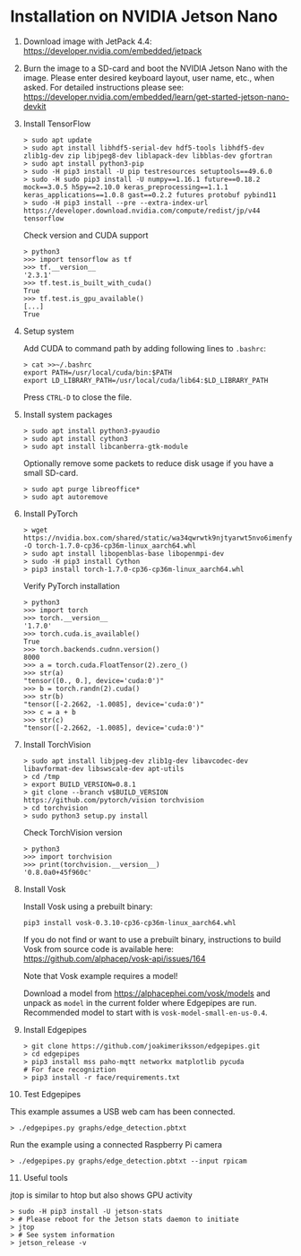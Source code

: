 # Installation on NVIDIA Jetson Nano

1. Download image with JetPack 4.4: https://developer.nvidia.com/embedded/jetpack

2. Burn the image to a SD-card and boot the NVIDIA Jetson Nano with the image.
Please enter desired keyboard layout, user name, etc., when asked.
For detailed instructions please see: https://developer.nvidia.com/embedded/learn/get-started-jetson-nano-devkit

3. Install TensorFlow

   ```
   > sudo apt update
   > sudo apt install libhdf5-serial-dev hdf5-tools libhdf5-dev zlib1g-dev zip libjpeg8-dev liblapack-dev libblas-dev gfortran
   > sudo apt install python3-pip
   > sudo -H pip3 install -U pip testresources setuptools==49.6.0
   > sudo -H sudo pip3 install -U numpy==1.16.1 future==0.18.2 mock==3.0.5 h5py==2.10.0 keras_preprocessing==1.1.1 keras_applications==1.0.8 gast==0.2.2 futures protobuf pybind11
   > sudo -H pip3 install --pre --extra-index-url https://developer.download.nvidia.com/compute/redist/jp/v44 tensorflow
   ```

   Check version and CUDA support
   ```
   > python3
   >>> import tensorflow as tf
   >>> tf.__version__
   '2.3.1'
   >>> tf.test.is_built_with_cuda()
   True
   >>> tf.test.is_gpu_available()
   [...]
   True
   ```

4. Setup system

   Add CUDA to command path by adding following lines to `.bashrc`:

   ```
   > cat >>~/.bashrc
   export PATH=/usr/local/cuda/bin:$PATH
   export LD_LIBRARY_PATH=/usr/local/cuda/lib64:$LD_LIBRARY_PATH
   ```

   Press `CTRL-D` to close the file.

5. Install system packages

   ```
   > sudo apt install python3-pyaudio
   > sudo apt install cython3
   > sudo apt install libcanberra-gtk-module
   ```

   Optionally remove some packets to reduce disk usage if you have a small SD-card.

   ```
   > sudo apt purge libreoffice*
   > sudo apt autoremove
   ```

6. Install PyTorch

   ```
   > wget https://nvidia.box.com/shared/static/wa34qwrwtk9njtyarwt5nvo6imenfy26.whl -O torch-1.7.0-cp36-cp36m-linux_aarch64.whl
   > sudo apt install libopenblas-base libopenmpi-dev
   > sudo -H pip3 install Cython
   > pip3 install torch-1.7.0-cp36-cp36m-linux_aarch64.whl
   ```

   Verify PyTorch installation
   ```
   > python3
   >>> import torch
   >>> torch.__version__
   '1.7.0'
   >>> torch.cuda.is_available()
   True
   >>> torch.backends.cudnn.version()
   8000
   >>> a = torch.cuda.FloatTensor(2).zero_()
   >>> str(a)
   "tensor([0., 0.], device='cuda:0')"
   >>> b = torch.randn(2).cuda()
   >>> str(b)
   "tensor([-2.2662, -1.0085], device='cuda:0')"
   >>> c = a + b
   >>> str(c)
   "tensor([-2.2662, -1.0085], device='cuda:0')"
   ```

7. Install TorchVision

   ```
   > sudo apt install libjpeg-dev zlib1g-dev libavcodec-dev libavformat-dev libswscale-dev apt-utils
   > cd /tmp
   > export BUILD_VERSION=0.8.1
   > git clone --branch v$BUILD_VERSION https://github.com/pytorch/vision torchvision
   > cd torchvision
   > sudo python3 setup.py install
   ```

   Check TorchVision version
   ```
   > python3
   >>> import torchvision
   >>> print(torchvision.__version__)
   '0.8.0a0+45f960c'
   ```

8. Install Vosk

   Install Vosk using a prebuilt binary:

   ```
   pip3 install vosk-0.3.10-cp36-cp36m-linux_aarch64.whl
   ```

   If you do not find or want to use a prebuilt binary, instructions to build Vosk from source code is available here:
   https://github.com/alphacep/vosk-api/issues/164

   Note that Vosk example requires a model!

   Download a model from https://alphacephei.com/vosk/models and unpack as `model` in the current folder where Edgepipes are run.
   Recommended model to start with is `vosk-model-small-en-us-0.4`.

9. Install Edgepipes

   ```
   > git clone https://github.com/joakimeriksson/edgepipes.git
   > cd edgepipes
   > pip3 install mss paho-mqtt networkx matplotlib pycuda
   # For face recogniztion
   > pip3 install -r face/requirements.txt
   ```

10. Test Edgepipes

   This example assumes a USB web cam has been connected.

   ```
   > ./edgepipes.py graphs/edge_detection.pbtxt
   ```

   Run the example using a connected Raspberry Pi camera

   ```
   > ./edgepipes.py graphs/edge_detection.pbtxt --input rpicam
   ```

11. Useful tools

   jtop is similar to htop but also shows GPU activity

   ```
   > sudo -H pip3 install -U jetson-stats
   > # Please reboot for the Jetson stats daemon to initiate
   > jtop
   > # See system information
   > jetson_release -v
   ```
